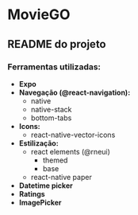 # MovieGO

## README do projeto

### Ferramentas utilizadas:

- **Expo**
- **Navegação (@react-navigation):**
  - native
  - native-stack
  - bottom-tabs
- **Icons:**
  - react-native-vector-icons
- **Estilização:**
  - react elements (@rneui)
    - themed
    - base
  - react-native paper
- **Datetime picker**
- **Ratings**
- **ImagePicker**

